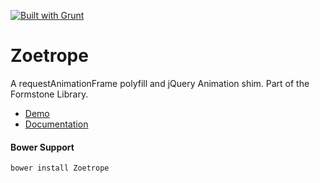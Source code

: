 <a href="http://gruntjs.com" target="_blank"><img src="https://cdn.gruntjs.com/builtwith.png" alt="Built with Grunt"></a> 
# Zoetrope 

A requestAnimationFrame polyfill and jQuery Animation shim. Part of the Formstone Library. 

- [Demo](http://formstone.it/components/Zoetrope/demo/index.html) 
- [Documentation](http://formstone.it/zoetrope/) 

#### Bower Support 
`bower install Zoetrope`